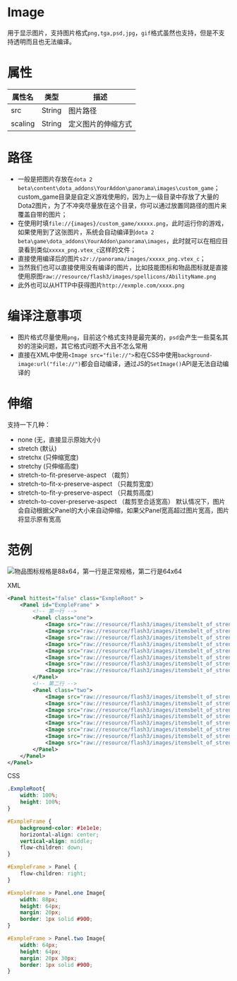 # Image
用于显示图片，支持图片格式`png,tga,psd,jpg`，`gif`格式虽然也支持，但是不支持透明而且也无法编译。
# 属性
属性名|类型|描述
--|--|--
src|String|图片路径
scaling|String|定义图片的伸缩方式
# 路径
- 一般是把图片存放在`dota 2 beta\content\dota_addons\YourAddon\panorama\images\custom_game`； custom_game目录是自定义游戏使用的，因为上一级目录中存放了大量的Dota2图片，为了不冲突尽量放在这个目录，你可以通过放置同路径的图片来覆盖自带的图片；
- 在使用时填`file://{images}/custom_game/xxxxx.png`，此时运行你的游戏，如果使用到了这张图片，系统会自动编译到`dota 2 beta\game\dota_addons\YourAddon\panorama\images`，此时就可以在相应目录看到类似`xxxxx_png.vtex_c`这样的文件；
- 直接使用编译后的图片`s2r://panorama/images/xxxxx_png.vtex_c`；
- 当然我们也可以直接使用没有编译的图片，比如技能图标和物品图标就是直接使用原图`raw://resource/flash3/images/spellicons/AbilityName.png`
- 此外也可以从HTTP中获得图片`http://exmple.com/xxxx.png`
# 编译注意事项
- 图片格式尽量使用`png`，目前这个格式支持是最完美的，`psd`会产生一些莫名其妙的渲染问题，其它格式问题不大且不怎么常用
- 直接在XML中使用`<Image src="file://">`和在CSS中使用`background-image:url("file://")`都会自动编译，通过JS的`SetImage()`API是无法自动编译的
# 伸缩
支持一下几种：
- none (无，直接显示原始大小)
- stretch (默认)
- stretchx (只伸缩宽度)
- stretchy (只伸缩高度)
- stretch-to-fit-preserve-aspect （裁剪）
- stretch-to-fit-x-preserve-aspect （只裁剪宽度）
- stretch-to-fit-y-preserve-aspect （只裁剪高度）
- stretch-to-cover-preserve-aspect （裁剪至合适宽高）
默认情况下，图片会自动根据父Panel的大小来自动伸缩，如果父Panel宽高超过图片宽高，图片将显示原有宽高
# 范例
![物品图标规格是88x64，第一行是正常规格，第二行是64x64](https://avalonstudio.cn/static/panorama_panels/imgs/Image_exmple.jpg)

XML
```xml
<Panel hittest="false" class="ExmpleRoot" >
	<Panel id="ExmpleFrame" >
		<!-- 第一行 -->
		<Panel class="one">
			<Image src="raw://resource/flash3/images/itemsbelt_of_strength.png" scaling="none" />
			<Image src="raw://resource/flash3/images/itemsbelt_of_strength.png" />
			<Image src="raw://resource/flash3/images/itemsbelt_of_strength.png" scaling="stretchx" />
			<Image src="raw://resource/flash3/images/itemsbelt_of_strength.png" scaling="stretchy" />
			<Image src="raw://resource/flash3/images/itemsbelt_of_strength.png"scaling="stretch-to-fit-preserve-aspect" />
			<Image src="raw://resource/flash3/images/itemsbelt_of_strength.png"scaling="stretch-to-fit-x-preserve-aspect" />
			<Image src="raw://resource/flash3/images/itemsbelt_of_strength.png"scaling="stretch-to-fit-y-preserve-aspect" />
			<Image src="raw://resource/flash3/images/itemsbelt_of_strength.png"scaling="stretch-to-cover-preserve-aspect" />
		</Panel>
		<!-- 第二行 -->
		<Panel class="two">
			<Image src="raw://resource/flash3/images/itemsbelt_of_strength.png" scaling="none" />
			<Image src="raw://resource/flash3/images/itemsbelt_of_strength.png" />
			<Image src="raw://resource/flash3/images/itemsbelt_of_strength.png" scaling="stretchx" />
			<Image src="raw://resource/flash3/images/itemsbelt_of_strength.png" scaling="stretchy" />
			<Image src="raw://resource/flash3/images/itemsbelt_of_strength.png"scaling="stretch-to-fit-preserve-aspect" />
			<Image src="raw://resource/flash3/images/itemsbelt_of_strength.png"scaling="stretch-to-fit-x-preserve-aspect" />
			<Image src="raw://resource/flash3/images/itemsbelt_of_strength.png"scaling="stretch-to-fit-y-preserve-aspect" />
			<Image src="raw://resource/flash3/images/itemsbelt_of_strength.png"scaling="stretch-to-cover-preserve-aspect" />
		</Panel>
	</Panel>
</Panel>
```
CSS
```css
.ExmpleRoot{
	width: 100%;
	height: 100%;
}

#ExmpleFrame {
	background-color: #1e1e1e;
	horizontal-align: center;
	vertical-align: middle;
	flow-children: down;
}

#ExmpleFrame > Panel {
	flow-children: right;
}

#ExmpleFrame > Panel.one Image{
	width: 88px;
	height: 64px;
	margin: 20px;
	border: 1px solid #900;
}

#ExmpleFrame > Panel.two Image{
	width: 64px;
	height: 64px;
	margin: 20px 30px;
	border: 1px solid #900;
}
```
